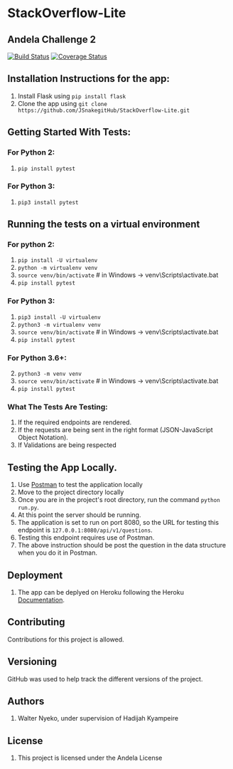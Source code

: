 # StackOverflow-Lite
## Andela Challenge 2
[![Build Status](https://travis-ci.org/JSnakegitHub/StackOverflow-Lite.svg?branch=post_an_answer_api)](https://travis-ci.org/JSnakegitHub/StackOverflow-Lite)
[![Coverage Status](https://coveralls.io/repos/github/JSnakegitHub/StackOverflow-Lite/badge.svg?branch=post_an_answer_api)](https://coveralls.io/github/JSnakegitHub/StackOverflow-Lite?branch=post_an_answer_api)

## Installation Instructions for the app:
1. Install Flask using `pip install flask`
2. Clone the app using `git clone https://github.com/JSnakegitHub/StackOverflow-Lite.git`

## Getting Started With Tests:
### For Python 2:
1. `pip install pytest`
### For Python 3:
1. `pip3 install pytest`
## Running the tests on a virtual environment
### For python 2:
1. `pip install -U virtualenv`
2. `python -m virtualenv venv`
3. `source venv/bin/activate` # in Windows -> venv\Scripts\activate.bat
4. `pip install pytest`
### For Python 3:
1. `pip3 install -U virtualenv`
2. `python3 -m virtualenv venv`
3. `source venv/bin/activate` # in Windows -> venv\Scripts\activate.bat
4. `pip install pytest`
### For Python 3.6+:
2. `python3 -m venv venv`
3. `source venv/bin/activate` # in Windows -> venv\Scripts\activate.bat
4. `pip install pytest`
### What The Tests Are Testing:
1. If the required endpoints are rendered.
2. If the requests are being sent in the right format (JSON-JavaScript Object Notation).
3. If Validations are being respected

## Testing the App Locally.
1. Use [Postman](https://www.getpostman.com/) to test the application locally
2. Move to the project directory locally
3. Once you are in the project's root directory, run the command `python run.py`.
4. At this point the server should be running.
5. The application is set to run on port 8080, so the URL for testing this endpoint is `127.0.0.1:8080/api/v1/questions`. 
6. Testing this endpoint requires use of Postman.
7. The above instruction should be post the question in the data structure when you do it in Postman.

## Deployment
1. The app can be deplyed on Heroku following the Heroku [Documentation](https://devcenter.heroku.com/categories/reference).

## Contributing
Contributions for this project is allowed.
## Versioning
GitHub was used to help track the different versions of the project. 

## Authors
1. Walter Nyeko, under supervision of Hadijah Kyampeire
## License
1. This project is licensed under the Andela License


